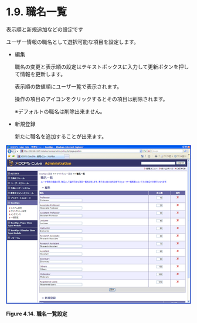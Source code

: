 # 1.9. 職名一覧

表示順と新規追加などの設定です

ユーザー情報の職名として選択可能な項目を設定します。

* 編集

  職名の変更と表示順の設定はテキストボックスに入力して更新ボタンを押して情報を更新します。

  表示順の数値順にユーザ一覧で表示されます。

  操作の項目のアイコンをクリックするとその項目は削除されます。

  ※デフォルトの職名は削除出来ません。

* 新規登録

  新たに職名を追加することが出来ます。

![&quot;Positions&quot;](../../.gitbook/assets/xoonips-policy14.png)

**Figure 4.14.**  **職名一覧設定**

